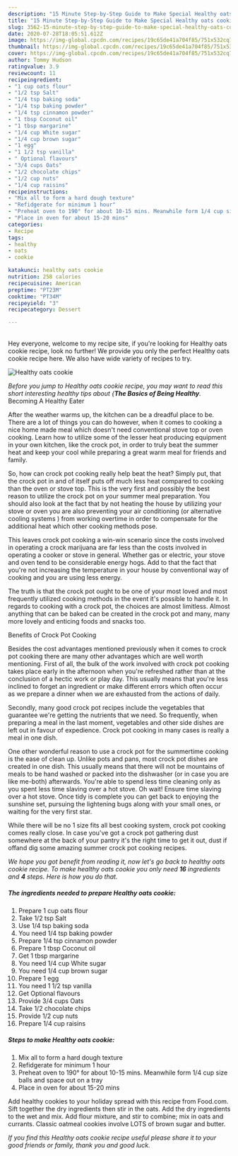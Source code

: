 ```yaml
---
description: "15 Minute Step-by-Step Guide to Make Special Healthy oats cookie"
title: "15 Minute Step-by-Step Guide to Make Special Healthy oats cookie"
slug: 3562-15-minute-step-by-step-guide-to-make-special-healthy-oats-cookie
date: 2020-07-28T18:05:51.612Z
image: https://img-global.cpcdn.com/recipes/19c65de41a704f85/751x532cq70/healthy-oats-cookie-recipe-main-photo.jpg
thumbnail: https://img-global.cpcdn.com/recipes/19c65de41a704f85/751x532cq70/healthy-oats-cookie-recipe-main-photo.jpg
cover: https://img-global.cpcdn.com/recipes/19c65de41a704f85/751x532cq70/healthy-oats-cookie-recipe-main-photo.jpg
author: Tommy Hudson
ratingvalue: 3.9
reviewcount: 11
recipeingredient:
- "1 cup oats flour"
- "1/2 tsp Salt"
- "1/4 tsp baking soda"
- "1/4 tsp baking powder"
- "1/4 tsp cinnamon powder"
- "1 tbsp Coconut oil"
- "1 tbsp margarine"
- "1/4 cup White sugar"
- "1/4 cup brown sugar"
- "1 egg"
- "1 1/2 tsp vanilla"
- " Optional flavours"
- "3/4 cups Oats"
- "1/2 chocolate chips"
- "1/2 cup nuts"
- "1/4 cup raisins"
recipeinstructions:
- "Mix all to form a hard dough texture"
- "Refidgerate for minimum 1 hour"
- "Preheat oven to 190° for about 10-15 mins. Meanwhile form 1/4 cup size balls and space out on a tray"
- "Place in oven for about 15-20 mins"
categories:
- Recipe
tags:
- healthy
- oats
- cookie

katakunci: healthy oats cookie 
nutrition: 258 calories
recipecuisine: American
preptime: "PT23M"
cooktime: "PT34M"
recipeyield: "3"
recipecategory: Dessert

---
```

<br>
Hey everyone, welcome to my recipe site, if you're looking for Healthy oats cookie recipe, look no further! We provide you only the perfect Healthy oats cookie recipe here. We also have wide variety of recipes to try.
<br>


![Healthy oats cookie](https://img-global.cpcdn.com/recipes/19c65de41a704f85/751x532cq70/healthy-oats-cookie-recipe-main-photo.jpg)

<i>Before you jump to Healthy oats cookie recipe, you may want to read this short interesting healthy tips about {<strong>The Basics of Being Healthy</strong>.</i>
Becoming A Healthy Eater


After the weather warms up, the kitchen can be a dreadful place to be. There are a lot of things you can do however, when it comes to cooking a nice home made meal which doesn't need conventional stove top or oven cooking. Learn how to utilize some of the lesser heat producing equipment in your own kitchen, like the crock pot, in order to truly beat the summer heat and keep your cool while preparing a great warm meal for friends and family.

So, how can crock pot cooking really help beat the heat? Simply put, that the crock pot in and of itself puts off much less heat compared to cooking than the oven or stove top. This is the very first and possibly the best reason to utilize the crock pot on your summer meal preparation. You should also look at the fact that by not heating the house by utilizing your stove or oven you are also preventing your air conditioning (or alternative cooling systems ) from working overtime in order to compensate for the additional heat which other cooking methods pose.

This leaves crock pot cooking a win-win scenario since the costs involved in operating a crock marijuana are far less than the costs involved in operating a cooker or stove in general. Whether gas or electric, your stove and oven tend to be considerable energy hogs. Add to that the fact that you're not increasing the temperature in your house by conventional way of cooking and you are using less energy.

 The truth is that the crock pot ought to be one of your most loved and most frequently utilized cooking methods in the event it's possible to handle it. In regards to cooking with a crock pot, the choices are almost limitless.  Almost anything that can be baked can be created in the crock pot and many, many more lovely and enticing foods and snacks too.

Benefits of Crock Pot Cooking

Besides the cost advantages mentioned previously when it comes to crock pot cooking there are many other advantages which are well worth mentioning. First of all, the bulk of the work involved with crock pot cooking takes place early in the afternoon when you're refreshed rather than at the conclusion of a hectic work or play day. This usually means that you're less inclined to forget an ingredient or make different errors which often occur as we prepare a dinner when we are exhausted from the actions of daily.

Secondly, many good crock pot recipes include the vegetables that guarantee we're getting the nutrients that we need. So frequently, when preparing a meal in the last moment, vegetables and other side dishes are left out in favour of expedience. Crock pot cooking in many cases is really a meal in one dish.

One other wonderful reason to use a crock pot for the summertime cooking is the ease of clean up.  Unlike pots and pans, most crock pot dishes are created in one dish. This usually means that there will not be mountains of meals to be hand washed or packed into the dishwasher (or in case you are like me-both) afterwards. You're able to spend less time cleaning only as you spent less time slaving over a hot stove. Oh wait! Ensure time slaving over a hot stove. Once tidy is complete you can get back to enjoying the sunshine set, pursuing the lightening bugs along with your small ones, or waiting for the very first star.

While there will be no 1 size fits all best cooking system, crock pot cooking comes really close. In case you've got a crock pot gathering dust somewhere at the back of your pantry it's the right time to get it out, dust if offand dig some amazing summer crock pot cooking recipes.


<i>We hope you got benefit from reading it, now let's go back to healthy oats cookie recipe. To make healthy oats cookie you only need <strong>16</strong> ingredients and <strong>4</strong> steps. Here is how you do that.
</i>

##### The ingredients needed to prepare Healthy oats cookie:

1. Prepare 1 cup oats flour
1. Take 1/2 tsp Salt
1. Use 1/4 tsp baking soda
1. You need 1/4 tsp baking powder
1. Prepare 1/4 tsp cinnamon powder
1. Prepare 1 tbsp Coconut oil
1. Get 1 tbsp margarine
1. You need 1/4 cup White sugar
1. You need 1/4 cup brown sugar
1. Prepare 1 egg
1. You need 1 1/2 tsp vanilla
1. Get  Optional flavours
1. Provide 3/4 cups Oats
1. Take 1/2 chocolate chips
1. Provide 1/2 cup nuts
1. Prepare 1/4 cup raisins


##### Steps to make Healthy oats cookie:

1. Mix all to form a hard dough texture
1. Refidgerate for minimum 1 hour
1. Preheat oven to 190° for about 10-15 mins. Meanwhile form 1/4 cup size balls and space out on a tray
1. Place in oven for about 15-20 mins


Add healthy cookies to your holiday spread with this recipe from Food.com. Sift together the dry ingredients then stir in the oats. Add the dry ingredients to the wet and mix. Add flour mixture, and stir to combine; mix in oats and currants. Classic oatmeal cookies involve LOTS of brown sugar and butter. 

<i>If you find this Healthy oats cookie recipe useful please share it to your good friends or family, thank you and good luck.</i>
